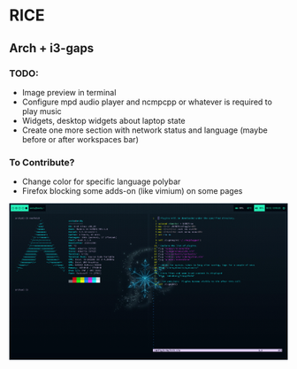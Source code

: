 # RICE
## Arch + i3-gaps

### TODO:
* Image preview in terminal
* Configure mpd audio player and ncmpcpp or whatever is required to play music
* Widgets, desktop widgets about laptop state
* Create one more section with network status and language (maybe before or after workspaces bar)


### To Contribute?
* Change color for specific language polybar
* Firefox blocking some adds-on (like vimium) on some pages



![Desktop](https://raw.githubusercontent.com/archy-co/arch_dotfiles/main/Pictures/desktop_preview.png)

